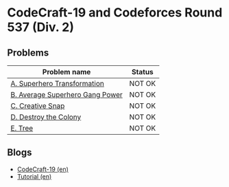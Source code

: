 # CodeCraft-19 and Codeforces Round 537 (Div. 2)

## Problems

|Problem name|Status|
|------------|---------|
| [A. Superhero Transformation](problems/A._Superhero_Transformation.md)|NOT OK|
| [B. Average Superhero Gang Power ](problems/B._Average_Superhero_Gang_Power_.md)|NOT OK|
| [C. Creative Snap](problems/C._Creative_Snap.md)|NOT OK|
| [D. Destroy the Colony](problems/D._Destroy_the_Colony.md)|NOT OK|
| [E. Tree](problems/E._Tree.md)|NOT OK|
## Blogs

- [CodeCraft-19 (en)](blogs/CodeCraft-19_(en).md)
- [Tutorial (en)](blogs/Tutorial_(en).md)
